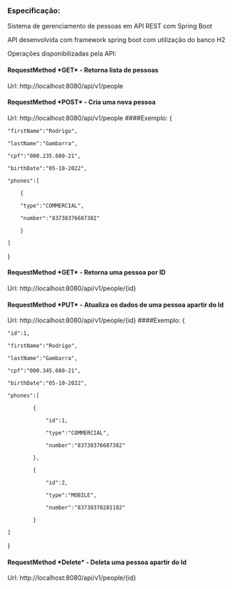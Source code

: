 <h3>Especificação:</h3>

Sistema de gerenciamento de pessoas em API REST com Spring Boot

API desenvolvida com framework spring boot com utilização do banco H2

Operações disponibilizadas pela API:

<h4>RequestMethod *GET* - Retorna lista de pessoas</h4>
Url: http://localhost:8080/api/v1/people

<h4>RequestMethod *POST* - Cria uma nova pessoa</h4>
Url: http://localhost:8080/api/v1/people
####Exemplo:
{

    "firstName":"Rodrigo",

    "lastName":"Gambarra",

    "cpf":"000.235.680-21",

    "birthDate":"05-10-2022",

    "phones":[

        {

        "type":"COMMERCIAL",

        "number":"83738376687382"

        }

    ]

}

<h4>RequestMethod *GET* - Retorna uma pessoa por ID</h4>
Url: http://localhost:8080/api/v1/people/{id}

<h4>RequestMethod *PUT* - Atualiza os dados de uma pessoa apartir do Id</h4>
Url: http://localhost:8080/api/v1/people/{id}
####Exemplo:
{

    "id":1,

    "firstName":"Rodrigo",

    "lastName":"Gambarra",

    "cpf":"000.345.680-21",

    "birthDate":"05-10-2022",

    "phones":[

            {

                "id":1,

                "type":"COMMERCIAL",

                "number":"83738376687382"

            },

            {

                "id":2,

                "type":"MOBILE",

                "number":"83738378281182"

            }

    ]

}

<h4>RequestMethod *Delete* - Deleta uma pessoa apartir do Id</h4>
Url: http://localhost:8080/api/v1/people/{id}

